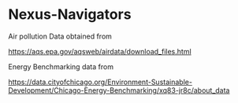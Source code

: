 # Nexus-Navigators



Air pollution Data obtained from 

https://aqs.epa.gov/aqsweb/airdata/download_files.html

Energy Benchmarking data from

https://data.cityofchicago.org/Environment-Sustainable-Development/Chicago-Energy-Benchmarking/xq83-jr8c/about_data

